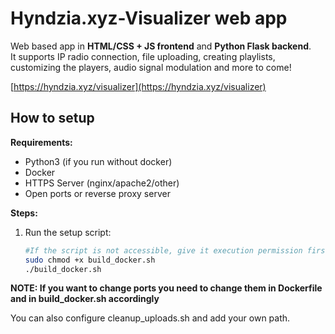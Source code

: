 # Hyndzia.xyz-Visualizer web app

Web based app in **HTML/CSS + JS frontend** and **Python Flask backend**.  
It supports IP radio connection, file uploading, creating playlists, customizing the players, audio signal modulation and more to come!

[https://hyndzia.xyz/visualizer](https://hyndzia.xyz/visualizer)

## How to setup

**Requirements:**  
- Python3 (if you run without docker)
- Docker
- HTTPS Server (nginx/apache2/other)
- Open ports or reverse proxy server

**Steps:**  
1. Run the setup script:  
   ```bash
   #If the script is not accessible, give it execution permission first:
   sudo chmod +x build_docker.sh
   ./build_docker.sh

**NOTE: If you want to change ports you need to change them in Dockerfile and in build_docker.sh accordingly**

You can also configure cleanup_uploads.sh and add your own path.
